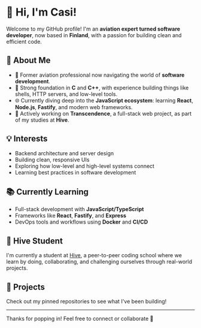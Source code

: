 # 👋 Hi, I'm Casi!

Welcome to my GitHub profile! I'm an **aviation expert turned software developer**, now based in **Finland**, with a passion for building clean and efficient code.

## 🚀 About Me

- 🛫 Former aviation professional now navigating the world of **software development**.
- 🔧 Strong foundation in **C** and **C++**, with experience building things like shells, HTTP servers, and low-level tools.
- 🌐 Currently diving deep into the **JavaScript ecosystem**: learning **React**, **Node.js**, **Fastify**, and modern web frameworks.
- 🎯 Actively working on **Transcendence**, a full-stack web project, as part of my studies at **Hive**.

## 💡 Interests

- Backend architecture and server design  
- Building clean, responsive UIs  
- Exploring how low-level and high-level systems connect  
- Learning best practices in software development

## 📚 Currently Learning

- Full-stack development with **JavaScript/TypeScript**
- Frameworks like **React**, **Fastify**, and **Express**
- DevOps tools and workflows using **Docker** and **CI/CD**

## 🧠 Hive Student

I'm currently a student at [Hive](https://hive.fi), a peer-to-peer coding school where we learn by doing, collaborating, and challenging ourselves through real-world projects.

## 📂 Projects

Check out my pinned repositories to see what I've been building!

---

Thanks for popping in! Feel free to connect or collaborate 🤝

